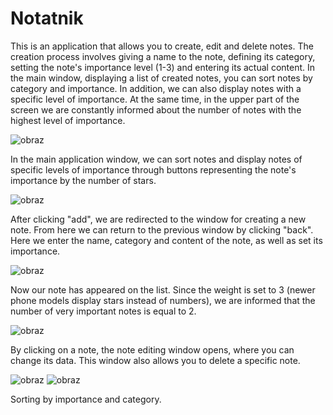 # Notatnik
This is an application that allows you to create, edit and delete notes. The creation process involves giving a name to the note, defining its category, setting the note's importance level (1-3) and entering its actual content. In the main window, displaying a list of created notes, you can sort notes by category and importance. In addition, we can also display notes with a specific level of importance. At the same time, in the upper part of the screen we are constantly informed about the number of notes with the highest level of importance.

![obraz](https://github.com/Jey0204/Notatnik/assets/130754053/74eecbe8-129a-4f47-baac-249e78d016ae)

In the main application window, we can sort notes and display notes of specific levels of importance through buttons representing the note's importance by the number of stars.

![obraz](https://github.com/Jey0204/Notatnik/assets/130754053/6838b6ba-9ed0-4d15-9e4b-fc012635f15a)

After clicking "add", we are redirected to the window for creating a new note. From here we can return to the previous window by clicking "back". Here we enter the name, category and content of the note, as well as set its importance.

![obraz](https://github.com/Jey0204/Notatnik/assets/130754053/38b9ec7e-d03d-4e14-bac9-48ead71b8a4c)

Now our note has appeared on the list. Since the weight is set to 3 (newer phone models display stars instead of numbers), we are informed that the number of very important notes is equal to 2.

![obraz](https://github.com/Jey0204/Notatnik/assets/130754053/3a6c85cf-d2f8-4040-aec1-1fcbde4d4e0c)

By clicking on a note, the note editing window opens, where you can change its data. This window also allows you to delete a specific note.

![obraz](https://github.com/Jey0204/Notatnik/assets/130754053/e1d8fcec-f6a2-45da-8009-46c21f94aa01) 
![obraz](https://github.com/Jey0204/Notatnik/assets/130754053/22dc63da-3931-45ac-93a1-698cb9fe1a36)

Sorting by importance and category.
